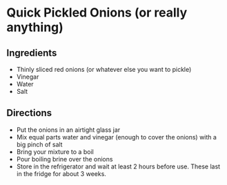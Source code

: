 # Quick Pickled Onions (or really anything)

## Ingredients

* Thinly sliced red onions (or whatever else you want to pickle)
* Vinegar
* Water
* Salt

## Directions

* Put the onions in an airtight glass jar
* Mix equal parts water and vinegar (enough to cover the onions) with a big pinch of salt
* Bring your mixture to a boil
* Pour boiling brine over the onions
* Store in the refrigerator and wait at least 2 hours before use. These last in the fridge for about 3 weeks.
